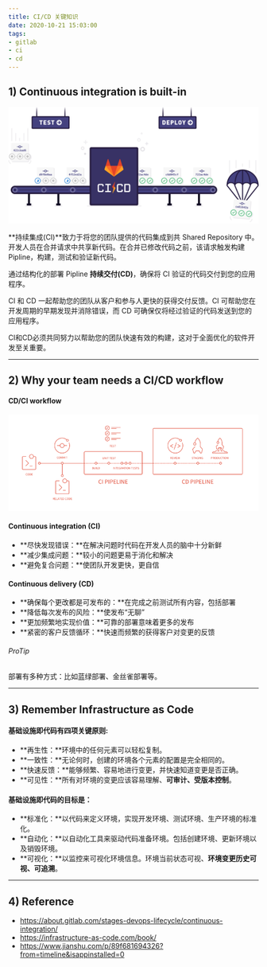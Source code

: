 ```yaml
---
title: CI/CD 关键知识
date: 2020-10-21 15:03:00
tags:
- gitlab
- ci
- cd
---
```


## 1) Continuous integration is built-in

![ci-cd-test-deploy-illustration_2x](images/ci-cd-test-deploy-illustration_2x.png)

**持续集成(CI)**致力于将您的团队提供的代码集成到共 Shared Repository 中。开发人员在合并请求中共享新代码。在合并已修改代码之前，该请求触发构建 Pipline，构建，测试和验证新代码。

通过结构化的部署 Pipline **持续交付(CD)**，确保将 CI 验证的代码交付到您的应用程序。

CI 和 CD 一起帮助您的团队从客户和参与人更快的获得交付反馈。CI 可帮助您在开发周期的早期发现并消除错误，而 CD 可确保仅将经过验证的代码发送到您的应用程序。

CI和CD必须共同努力以帮助您的团队快速有效的构建，这对于全面优化的软件开发至关重要。

---

## 2) Why your team needs a CI/CD workflow

#### CD/CI workflow

![cicd_pipeline_infograph.png](images/cicd_pipeline_infograph.png)

#### Continuous integration (CI)

- **尽快发现错误：**在解决问题时代码在开发人员的脑中十分新鲜
- **减少集成问题：**较小的问题更易于消化和解决
- **避免复合问题：**使团队开发更快，更自信

#### Continuous delivery (CD)

- **确保每个更改都是可发布的：**在完成之前测试所有内容，包括部署
- **降低每次发布的风险：**使发布“无聊”
- **更加频繁地实现价值：**可靠的部署意味着更多的发布
- **紧密的客户反馈循环：**快速而频繁的获得客户对变更的反馈

###### ProTip

部署有多种方式：比如蓝绿部署、金丝雀部署等。

---

## 3) Remember Infrastructure as Code

#### 基础设施即代码有四项关键原则:

- **再生性：**环境中的任何元素可以轻松复制。
- **一致性：**无论何时，创建的环境各个元素的配置是完全相同的。
- **快速反馈：**能够频繁、容易地进行变更，并快速知道变更是否正确。
- **可见性：**所有对环境的变更应该容易理解、**可审计、受版本控制**。

#### 基础设施即代码的目标是：

- **标准化：**以代码来定义环境，实现开发环境、测试环境、生产环境的标准化。
- **自动化：**以自动化工具来驱动代码准备环境。包括创建环境、更新环境以及销毁环境。
- **可视化：**以监控来可视化环境信息。环境当前状态可视、**环境变更历史可视、可追溯**。

---

## 4) Reference
- https://about.gitlab.com/stages-devops-lifecycle/continuous-integration/
- https://infrastructure-as-code.com/book/
- https://www.jianshu.com/p/89f681694326?from=timeline&isappinstalled=0
